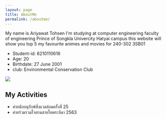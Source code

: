 ```yaml
---
layout: page
title: AboutMe
permalink: /aboutme/
---
```


My name is Ariyawat Tohsen I'm studying at computer engineering faculty of engineering Prince of Songkla Univercity Hatyai campus this website will show you top 5 my favourite animes and movies for 240-302 3SB01

- Student-id: 6210110616
- Age: 20
- Birthdate: 27 June 2001
- club: Environmental Conservation Club 

![](https://github.com/kentilove095/3SB01.github.io/blob/master/Picture/MainPic.JPG?raw=true)

## **My Activities**
- ค่ายนักอนุรักษ์สิ่งแวดล้อมครั้งที่ 25
- ค่ายร่วมรวมใจสานสายใยพระบิดา 2563
